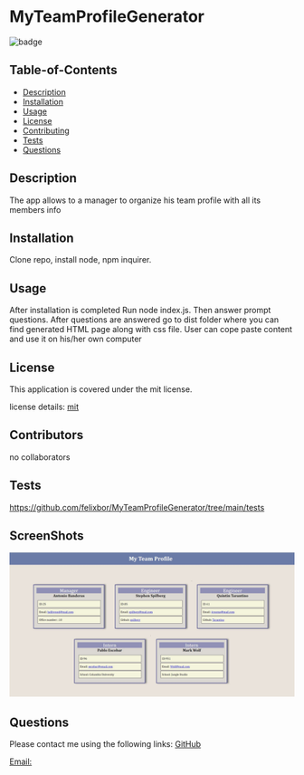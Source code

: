 
  #  MyTeamProfileGenerator
  
![badge](https://img.shields.io/badge/license-mit-blue)
      
  
  ## Table-of-Contents
  * [Description](#description)
  * [Installation](#installation)
  * [Usage](#usage)
  * [License](#License)
  * [Contributing](#Contributors)
  * [Tests](#tests)
  * [Questions](#questions)
    
  ## Description
  The app allows to a manager to  organize   his team profile with all its members info

  ## Installation
  Clone repo, install node, npm inquirer. 

  ## Usage
  After installation is completed Run node index.js. Then answer prompt questions. After questions are answered go to dist folder where you can find generated HTML page along with css file. User can cope paste content and use it on his/her own computer

  ## License
  This application is covered  under the mit license.
  
  license details:  [mit](https://choosealicense.com/licenses/mit)
    

  ## Contributors
  no collaborators


  ## Tests
  https://github.com/felixbor/MyTeamProfileGenerator/tree/main/tests

  ## ScreenShots
  ![Svreenshot](./src/assets/Images/screenshot.JPG)
  ## Questions
  Please contact me using the following links:
  [GitHub](https://github.com/felixbor)   

  [Email: ](mailto:felixbor@gmail.com)
  
